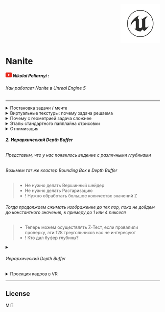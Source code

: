 <p align="right">
	<img src="resources/pictures/UnrealEngine-128x128.png" alt="Unreal Engine">
</p>

# Nanite

##### ![Youtube](resources/pictures/Youtube-20x16.png) Nikolai Poliarnyi :
###### *Как работает Nanite в Unreal Engine 5*
- - -

<details>

<summary>Постановка задачи / мечта</summary>

|  | Кино | Игры|
|:------|:------:|:------:|
| Отрисовка | Offline | Realtime ${1\over 60}$ |
| Скорость обработки | Высокое качество | Бюджет качества |
| Подготовка ассетов | **Оригинал** | **Упрощаем assets** |

> Боль игр: Упрощение assets
>> * Время людей
>> * Специфика задачи
>> * Деньги

> Боль кино: Отрисовка
>> * Не хочется долго ждать результата

##### Хотим отдать задачу «упрощение assets» движку Unreal Engine, чтобы удовлетворить все запросы

[//]: # (--- Конец вкладки: Постановка задачи ---)

<br />

</details>

<details>
<summary>Виртуальные текстуры: почему задача решаема</summary>

#### Id Tech
###### Компания, разработавшая популярные игры, засчет технологического прорыва:
> Doom, Quake, <ins>Rage</ins>

###### Они и придумали виртуальные текстуры (ранее назывались Mega Texture, прижилось Virtual Texture)

<br />

<details>
<summary>Mip Map: </summary>

<br />

<details>
<summary>

###### Наглядный пример Mip Map

</summary>

![MipMap](https://github.com/furokl/Nanite/blob/main/resources/pictures/MipMap-660x440.png)

[//]: # (--- Конец вкладки: Наглядный пример Mip Map ---)

</details>

###### Есть тяжелая по тем меркам текстура ландшафта 16к х 16к
> * ! Не влезает в память видеокарты (VRAM)
> * ! Нужно перерисовывать большой обьем информации

<details>
<summary>

###### Highmap resolution №1

</summary>

![HighResolutionN1](https://github.com/furokl/Nanite/blob/main/resources/pictures/HighResolutionN1-581x430.png)

[//]: # (--- Конец вкладки: Highmap resolution №1 ---)

</details>

<br />

###### * Если объект находится далеко, он может быть не виден персонажу или являться одним пикселем
###### Напрашивается разделить ландшафт на окрестности
> * Рядом с персонажем оригинальное качество
> * По удалению от него уменьшать разрешение
###### *<ins>Mip Map</ins> - Версия текстуры у которой есть разные уровни детализации* 

<details>
<summary>

###### Highmap resolution №2

</summary>

![HighResolutionN2](https://github.com/furokl/Nanite/blob/main/resources/pictures/HighResolutionN2-579x396.png)

[//]: # (--- Конец вкладки: Highmap resolution №2 ---)

</details>

<br />

###### Это все еще не решает проблему с объемом видеопамяти (VRAM)
> ! Теперь необходимо иметь несколько сжатых версий одной и той же текстуры

<details>
<summary>

###### Highmap resolution №3

</summary>

![HighResolutionN3](https://github.com/furokl/Nanite/blob/main/resources/pictures/HighResolutionN3-681x544.png)

[//]: # (--- Конец вкладки: Highmap resolution №3 ---)

</details>

<br />

###### Тогда мы будем хранить в видеопамяти только разбитые окрестности.
> * В конечном итоге должно выйти, что объем видеопамяти равен кол-ву пикселей монитора
> * Перестаем зависить от разрешения текстуры
###### НО
> * ! Мы предполагаем, что можем автоматически определить какие части текстуры нужны
> * ! Мы предполагаем, что кто-то сам положит в видеопамять эти окрестности

<details>
<summary>

###### Highmap resolution №4

</summary>

![HighResolutionN4](https://github.com/furokl/Nanite/blob/main/resources/pictures/HighResolutionN4-666x516.png)

[//]: # (--- Конец вкладки: Highmap resolution №4 ---)

</details>

[//]: # (--- Конец вкладки: Mip Map ---)

</details>

<details>
<summary>Рендер</summary>

###### 1. Первый проход (GPU)
###### Мы смотрим на объект и проецируем его на экран
###### Чтобы скомпенсировать: чем дальше объект от игрока, тем меньше у этого объекта уровень детальности, чтобы пиксель стал сопоставим с пикселем на экране
> * Знаем размер проекции
> * Знаем уровень Mip Map

<details>
<summary>

###### Render №1

</summary>

![RenderN1](https://github.com/furokl/Nanite/blob/main/resources/pictures/RenderN1-590x337.png)

[//]: # (--- Конец вкладки: Render №1 ---)

</details>

###### 2. Второй проход (CPU)
###### Процессор смотрит на картину: там перечислено, что нужно для построения кадра
> В Кэше хранится информация о окрестностях, что уже лежат в видеопамяти
>> Если её нет, инициализируем эту информацию.

<details>
<summary>

###### Render №2

</summary>

![RenderN2](https://github.com/furokl/Nanite/blob/main/resources/pictures/RenderN2-741x375.png)

[//]: # (--- Конец вкладки: Render №2 ---)

</details>

###### 3. Третий проход
###### Мы гарантировали, что вся информация на картинке прогружена
###### Рисуем виртуальную текстуру на тех уровнях разрешения, на которых нужно с учетом расстояния до персонажа
> Помним, VRAM пропорционально числу пикселей на экране
###### НО
> Гарантирует ли это Readltime? ${1\over 60}$
>> * Все быстро работает за исключением ожидания подгрузки данных в VRAM (пункт 2)
>> * Повезло, если текстура влезла в оперативную память, PCI-E шина может и справится; но <ins>придется ограничивать свободу художника</ins>

<details>
<summary>

###### Render №3

</summary>

![RenderN3](https://github.com/furokl/Nanite/blob/main/resources/pictures/RenderN3-464x345.png)

[//]: # (--- Конец вкладки: Render №3 ---)

</details>

###### Что делать?
###### Пусть инициализация подгрузки будет происходить асихронно
###### В свою очередь, прорисовка начнется сразу с тем, что есть
> * Будем всегда держать в VRAM низкодетализированную версию
>> * Если информация о окрестностях есть, заменяем низкодетализированную версию
###### *<ins>Streaming</ins> - Процесс запроса + асихронной подргузки*

[//]: # (--- Конец вкладки: Рендер ---)

</details>

<br />

[//]: # (--- Конец вкладки: Виртуальные текстуры: почему задача решаема ---)

</details>

<details>
<summary>Почему с геометрией задача сложнее</summary>

###### Есть чуйка, что мы можем применить Streaming в том числе к геометрии
###### Однако, стоит отметить, что задача связанная с геометрией не тривиально адаптируется:
> * 2D картинка фильтруема
> * Работаем с регулярной структурой нашей картинки
>> При упрощении 4 пикселя в 1, мы можем просто усреднить их цвет
###### С геометрией мы работаем с большим множеством треугольников
> * Даже если треугольники находятся рядом, мы не можем их упрощать или усреднять

[//]: # (--- Конец вкладки: Почему с геометрией задача сложнее ---)

</details>

<details>

<summary>Этапы стандартного пайплайна отрисовки</summary>

###### Рассмотрим случай стандартного OpenGL пайплайна
###### (Камера игрока смотрит на вход в пещеру)
###### Видеокарта, с наивной точки зрения, пытается проицировать ВСЮ пещеру на экран, но мы видим лишь ближайшую поверхность

<br />

###### **1. Vertex shader**

<details>
<summary>

###### Pipeline №1

</summary>

![PipelineN1](https://github.com/furokl/Nanite/blob/main/resources/pictures/PipelineN1-464x250.png)

[//]: # (--- Конец вкладки: Pipeline №1 ---)

</details>

###### Ближайшую поверхность мы видим из-за Frame buffer / Depth buffer, это еще один виртуальный экран:
> * Вместо цвета храним глубину (float), он же *<ins>Z / depth<</ins>*
> * Побеждает цвет с самой меньшей глубиной
###### Также изображение, находящееся за пределами угла обзора, не будет расчитываться
###### *<ins>Frustum culling</ins> - отсечение геометрии вне видимости игрока*

<br />

<details>
<summary>

###### Pipeline №2

</summary>

![PipelineN2](https://github.com/furokl/Nanite/blob/main/resources/pictures/PipelineN2-218x90.png)

[//]: # (--- Конец вкладки: Pipeline №2 ---)

</details>

###### **2. Rasterization**

###### *<ins>Растаризация</ins> - преобразует каждый треугольник в фрагменты (набор пикселей)*
###### У нас есть информация о трех вершинах и нам интересны пиксели находящиеся в треугольнике

<br />

###### **3. Fragment Shader**

###### *<ins>Фрагмент шейдер</ins> - обрабатывает отдельные фрагменты, строя корректное изображение*
###### Шейдер расчитывает такие параметры как:
> * Z
> * UV
> * Color
> * Lighting
>> И на выходе получаем RGB, если победили по <ins>Z-тесту</ins>

[//]: # (--- Конец вкладки: Этапы стандартного пайплайна отрисовки ---)

</details>

<details>

<summary>Отпимизация</summary>

###### ! Асимптотика Vertex shader вышла O(N), где N - число треугольников, что не может нас устраивать

###### **1. Кластеризация**

###### Объединим треугольники по 128, каждую такую область возьмем в Bounding Box
> * Если Box не подходит - делаем frusting culling для всех треугольников
> * Если Box частично / полностью заходит - рассматриваем треугольники более подробно

<details>
<summary>

###### Кластеризация

</summary>

![Clustering](https://github.com/furokl/Nanite/blob/main/resources/pictures/Clustering-336x393.png)

[//]: # (--- Конец вкладки: Кластеризация ---)

</details>

[//]: # (--- Конец вкладки: Отпимизация ---)

</details>

###### **2. Иерархический Depth Buffer**
###### Представим, что у нас появилось видение с различными глубинами
###### Возьмем тот же кластер Bounding Box в Depth Buffer
> * Не нужно делать Вершинный шейдер
> * Не нужно делать Растаризацию
> * ! Нужно обработать большое количество значений Z
###### Тогда продолжаем сжимать изображение до тех пор, пока не дойдем до константного значения, к примеру до 1 или 4 пикселя
> * Теперь можем осуществлять Z-Тест, если провалили проверку, эти 128 треугольников нас не интересуют
> * ! Кто дал буфер глубины?

<details>
<summary>

###### Иерархический Depth Buffer

</summary>

![HierarhicalBuffer](https://github.com/furokl/Nanite/blob/main/resources/pictures/HierarhicalBuffer-112x30.png)

[//]: # (--- Конец вкладки: Иерархический Depth Buffer ---)

</details>

<details>

<summary>Проекция кадров в VR</summary>

[//]: # (--- Конец вкладки: Проекция кадров в VR ---)

</details>

- - -

## License

MIT

[//]: # (Created on 23/12/2023)
[//]: # (By furokl)